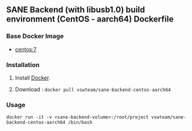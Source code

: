 ## SANE Backend (with libusb1.0) build environment (CentOS - aarch64) Dockerfile


### Base Docker Image

* [centos:7](https://hub.docker.com/_/centos/)


### Installation

1. Install [Docker](https://www.docker.com/).

2. Download : `docker pull vswteam/sane-backend-centos-aarch64`


### Usage

    docker run -it -v <sane-backend-volume>:/root/project vswteam/sane-backend-centos-aarch64 /bin/bash